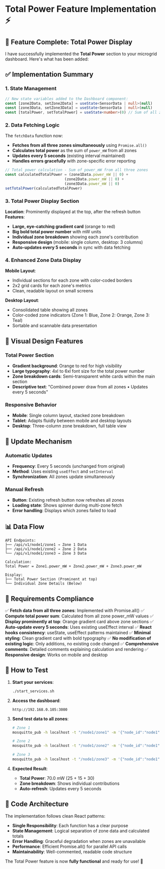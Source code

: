 # Total Power Feature Implementation ⚡

## 🎯 Feature Complete: Total Power Display

I have successfully implemented the **Total Power** section to your microgrid dashboard. Here's what has been added:

## ✅ Implementation Summary

### 1. **State Management**
```typescript
// New state variables added to the Dashboard component:
const [zone2Data, setZone2Data] = useState<SensorData | null>(null)
const [zone3Data, setZone3Data] = useState<SensorData | null>(null)
const [totalPower, setTotalPower] = useState<number>(0) // Sum of all zones
```

### 2. **Data Fetching Logic**
The `fetchData` function now:
- **Fetches from all three zones simultaneously** using `Promise.all()`
- **Calculates total power** as the sum of `power_mW` from all zones
- **Updates every 5 seconds** (existing interval maintained)
- **Handles errors gracefully** with zone-specific error reporting

```typescript
// Total power calculation - Sum of power_mW from all three zones
const calculatedTotalPower = (zone1Data.power_mW || 0) + 
                           (zone2Data.power_mW || 0) + 
                           (zone3Data.power_mW || 0)
setTotalPower(calculatedTotalPower)
```

### 3. **Total Power Display Section**
**Location**: Prominently displayed at the top, after the refresh button
**Features**:
- **Large, eye-catching gradient card** (orange to red)
- **Big bold total power number** with mW units
- **Individual zone breakdown** showing each zone's contribution
- **Responsive design** (mobile: single column, desktop: 3 columns)
- **Auto-updates every 5 seconds** in sync with data fetching

### 4. **Enhanced Zone Data Display**
**Mobile Layout**:
- Individual sections for each zone with color-coded borders
- 2x2 grid cards for each zone's metrics
- Clean, readable layout on small screens

**Desktop Layout**:
- Consolidated table showing all zones
- Color-coded zone indicators (Zone 1: Blue, Zone 2: Orange, Zone 3: Teal)
- Sortable and scannable data presentation

## 🎨 Visual Design Features

### Total Power Section
- **Gradient background**: Orange to red for high visibility
- **Large typography**: 4xl to 6xl font size for the total power number
- **Zone breakdown cards**: Semi-transparent white cards within the main section
- **Descriptive text**: "Combined power draw from all zones • Updates every 5 seconds"

### Responsive Behavior
- **Mobile**: Single column layout, stacked zone breakdown
- **Tablet**: Adapts fluidly between mobile and desktop layouts
- **Desktop**: Three-column zone breakdown, full table view

## 🔄 Update Mechanism

### Automatic Updates
- **Frequency**: Every 5 seconds (unchanged from original)
- **Method**: Uses existing `useEffect` and `setInterval`
- **Synchronization**: All zones update simultaneously

### Manual Refresh
- **Button**: Existing refresh button now refreshes all zones
- **Loading state**: Shows spinner during multi-zone fetch
- **Error handling**: Displays which zones failed to load

## 📊 Data Flow

```
API Endpoints:
├── /api/v1/node1/zone1 → Zone 1 Data
├── /api/v1/node1/zone2 → Zone 2 Data  
└── /api/v1/node1/zone3 → Zone 3 Data

Calculation:
Total Power = Zone1.power_mW + Zone2.power_mW + Zone3.power_mW

Display:
├── Total Power Section (Prominent at top)
└── Individual Zone Details (Below)
```

## 🎯 Requirements Compliance

✅ **Fetch data from all three zones**: Implemented with Promise.all()
✅ **Compute total power sum**: Calculated from all zone power_mW values
✅ **Display prominently at top**: Orange gradient card above zone sections
✅ **Auto-update every 5 seconds**: Uses existing useEffect interval
✅ **React hooks consistency**: useState, useEffect patterns maintained
✅ **Minimal styling**: Clean gradient card with bold typography
✅ **No modification of existing logic**: Only additions, no existing code changed
✅ **Comprehensive comments**: Detailed comments explaining calculation and rendering
✅ **Responsive design**: Works on mobile and desktop

## 🚀 How to Test

1. **Start your services**:
   ```bash
   ./start_services.sh
   ```

2. **Access the dashboard**:
   ```
   http://192.168.0.105:3000
   ```

3. **Send test data to all zones**:
   ```bash
   # Zone 1
   mosquitto_pub -h localhost -t "/node1/zone1" -m '{"node_id":"node1","zone_id":"zone1","timestamp":560625,"current_mA":10.5,"voltage_V":3.3,"power_mW":25}'
   
   # Zone 2  
   mosquitto_pub -h localhost -t "/node1/zone2" -m '{"node_id":"node1","zone_id":"zone2","timestamp":560625,"current_mA":8.2,"voltage_V":3.3,"power_mW":15}'
   
   # Zone 3
   mosquitto_pub -h localhost -t "/node1/zone3" -m '{"node_id":"node1","zone_id":"zone3","timestamp":560625,"current_mA":12.1,"voltage_V":3.3,"power_mW":30}'
   ```

4. **Expected Result**:
   - **Total Power**: 70.0 mW (25 + 15 + 30)
   - **Zone breakdown**: Shows individual contributions
   - **Auto-refresh**: Updates every 5 seconds

## 🔧 Code Architecture

The implementation follows clean React patterns:
- **Single Responsibility**: Each function has a clear purpose
- **State Management**: Logical separation of zone data and calculated totals
- **Error Handling**: Graceful degradation when zones are unavailable
- **Performance**: Efficient Promise.all() for parallel API calls
- **Maintainability**: Well-commented, readable code structure

The Total Power feature is now **fully functional** and ready for use! 🎉
